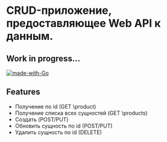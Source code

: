 # CRUD-приложение, предоставляющее Web API к данным.
## Work in progress...

[![made-with-Go](https://img.shields.io/badge/Made%20with-Go-1f425f.svg)](http://golang.org)


## Features
- Получение по id (GET \product)
- Получение списка всех сущностей (GET \products)
- Создать (POST/PUT)
- Обновить сущность по id (POST/PUT)
- Удалить сущность по id (DELETE)
